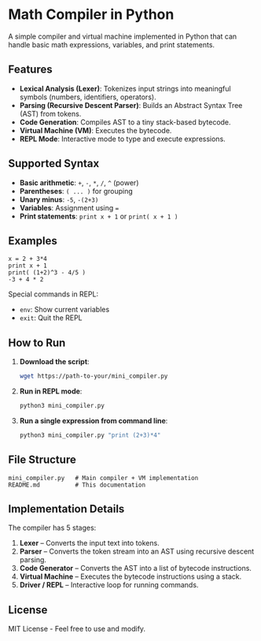 # Math Compiler in Python

A simple compiler and virtual machine implemented in Python that can handle basic math expressions, variables, and print statements.

## Features

- **Lexical Analysis (Lexer)**: Tokenizes input strings into meaningful symbols (numbers, identifiers, operators).
- **Parsing (Recursive Descent Parser)**: Builds an Abstract Syntax Tree (AST) from tokens.
- **Code Generation**: Compiles AST to a tiny stack-based bytecode.
- **Virtual Machine (VM)**: Executes the bytecode.
- **REPL Mode**: Interactive mode to type and execute expressions.

## Supported Syntax

- **Basic arithmetic**: `+`, `-`, `*`, `/`, `^` (power)
- **Parentheses**: `( ... )` for grouping
- **Unary minus**: `-5`, `-(2+3)`
- **Variables**: Assignment using `=`
- **Print statements**: `print x + 1` or `print( x + 1 )`

## Examples

```text
x = 2 + 3*4
print x + 1
print( (1+2)^3 - 4/5 )
-3 + 4 * 2
```

Special commands in REPL:
- `env`: Show current variables
- `exit`: Quit the REPL

## How to Run

1. **Download the script**:
   ```bash
   wget https://path-to-your/mini_compiler.py
   ```

2. **Run in REPL mode**:
   ```bash
   python3 mini_compiler.py
   ```

3. **Run a single expression from command line**:
   ```bash
   python3 mini_compiler.py "print (2+3)*4"
   ```

## File Structure

```
mini_compiler.py   # Main compiler + VM implementation
README.md          # This documentation
```

## Implementation Details

The compiler has 5 stages:

1. **Lexer** – Converts the input text into tokens.
2. **Parser** – Converts the token stream into an AST using recursive descent parsing.
3. **Code Generator** – Converts the AST into a list of bytecode instructions.
4. **Virtual Machine** – Executes the bytecode instructions using a stack.
5. **Driver / REPL** – Interactive loop for running commands.

## License

MIT License - Feel free to use and modify.
